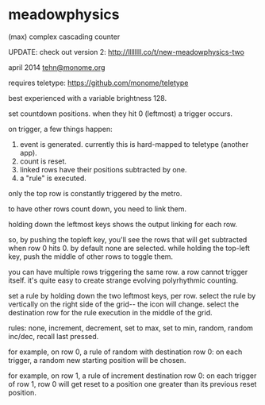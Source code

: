 meadowphysics
========

(max) complex cascading counter

UPDATE: check out version 2: http://llllllll.co/t/new-meadowphysics-two

april 2014 tehn@monome.org

requires teletype: https://github.com/monome/teletype

best experienced with a variable brightness 128.


set countdown positions. when they hit 0 (leftmost) a trigger occurs.

on trigger, a few things happen:

1. event is generated. currently this is hard-mapped to teletype (another app).
2. count is reset.
3. linked rows have their positions subtracted by one.
4. a "rule" is executed.

only the top row is constantly triggered by the metro.

to have other rows count down, you need to link them.

holding down the leftmost keys shows the output linking for each row.

so, by pushing the topleft key, you'll see the rows that will get subtracted when row 0 hits 0. by default none are selected. while holding the top-left key, push the middle of other rows to toggle them.

you can have multiple rows triggering the same row. a row cannot trigger itself. it's quite easy to create strange evolving polyrhythmic counting.

set a rule by holding down the two leftmost keys, per row. select the rule by vertically on the right side of the grid-- the icon will change. select the destination row for the rule execution in the middle of the grid.

rules: none, increment, decrement, set to max, set to min, random, random inc/dec, recall last pressed.

for example, on row 0, a rule of random with destination row 0: on each trigger, a random new starting position will be chosen.

for example, on row 1, a rule of increment destination row 0: on each trigger of row 1, row 0 will get reset to a position one greater than its previous reset position.
